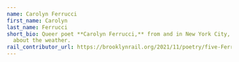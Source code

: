 ```yaml
---
name: Carolyn Ferrucci
first_name: Carolyn
last_name: Ferrucci
short_bio: Queer poet **Carolyn Ferrucci,** from and in New York City, writes
  about the weather.
rail_contributor_url: https://brooklynrail.org/2021/11/poetry/five-Ferruci
---
```

